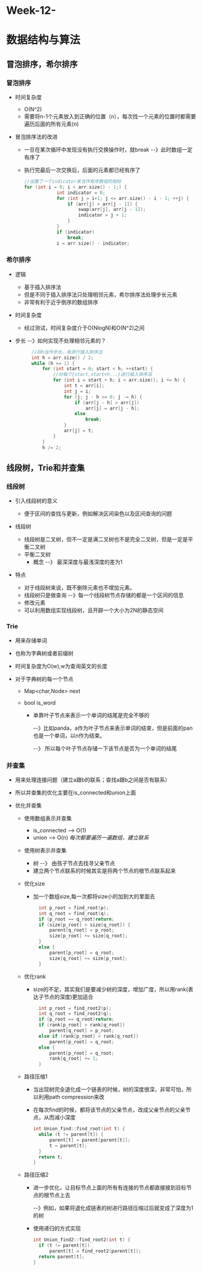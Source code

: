 # Week-12-

# 数据结构与算法

## 冒泡排序，希尔排序

### 冒泡排序

* 时间复杂度

  * O(N^2)
  * 需要将n-1个元素放入到正确的位置（n），每次找一个元素的位置时都需要遍历后面的所有元素(n)

* 冒泡排序法的改进

  * 一旦在某次循环中发现没有执行交换操作时，就break --》此时数组一定有序了

  * 执行完最后一次交换后，后面的元素都已经有序了

    ```c++
    //设置了一个indicator来当作有序数组的指标
    for (int i = 0; i < arr.size() - 1;) {
    			int indicator = 0;
    			for (int j = i+1; j <= arr.size() - i - 1; ++j) {
    				if (arr[j] > arr[j - 1]) {
    					swap(arr[j], arr[j - 1]);
    					indicator = j + 1;
    				}
    			}
    			if (indicator)
    				break;
    			i = arr.size() - indicator;
    
    ```

    

### 希尔排序

* 逻辑

  * 基于插入排序法
  * 但是不同于插入排序法只处理相邻元素，希尔排序法处理步长元素
  * 非常有利于近乎倒序的数组排序

* 时间复杂度

  * 经过测试，时间复杂度介于O(NlogN)和O(N^2)之间

* 步长 --》如何实现不处理相邻元素的？

  ```c++
  		//将h当作步长，来进行插入排序法
  		int h = arr.size() / 2;
  		while (h >= 1) {
  			for (int start = 0; start < h; ++start) {
  				//对每个{start,start+h...}进行插入排序法
  				for (int i = start + h; i < arr.size(); i += h) {
  					int t = arr[i];
  					int j = i;
  					for (j; j - h >= 0; j -= h) {
  						if (arr[j - h] > arr[j])
  							arr[j] = arr[j - h];
  						else
  							break;
  					}
  					arr[j] = t;
  				}
  			}
  			h /= 2;
  ```

  

## 线段树，Trie和并查集

### 线段树

* 引入线段树的意义
  * 便于区间的查找与更新，例如解决区间染色以及区间查询的问题

* 线段树
  * 线段树是二叉树，但不一定是满二叉树也不是完全二叉树，但是一定是平衡二叉树
  * 平衡二叉树
    * 概念 --》 最深深度与最浅深度的差为1

* 特点
  * 对于线段树来说，既不删除元素也不增加元素。
  * 线段树只是做查询 --》每一个线段树节点存储的都是一个区间的信息
  * 修改元素
  * 可以利用数组实现线段树，且开辟一个大小为2N的静态空间

### Trie

* 用来存储单词

* 也称为字典树或者前缀树

* 时间复杂度为O(w),w为查询英文的长度

* 对于字典树的每一个节点 

  * Map<char,Node> next

  * bool is_word

    * 单靠叶子节点来表示一个单词的结尾是完全不够的

      --》比如panda，a作为叶子节点来表示单词的结束，但是前面的pan也是一个单词，以n作为结束。

      --》 所以每个叶子节点存储一下该节点是否为一个单词的结尾

### 并查集

* 用来处理连接问题（建立a跟b的联系；查找a跟b之间是否有联系）

* 所以并查集的优化主要在is_connected和union上面

* 优化并查集

  * 使用数组表示并查集

    * is_connected --> O(1)
    * union --> O(n)    *每次都要遍历一遍数组，建立联系*

  * 使用树表示并查集

    * 树 --》 由孩子节点去找寻父亲节点
    * 建立两个节点联系的时候其实是将两个节点的根节点联系起来

  * 优化size

    * 加一个数组size,每一次都将size小的加到大的里面去

      ```c++
      	int p_root = find_root(p);
      	int q_root = find_root(q);
      	if (p_root == q_root)return;
      	if (size[p_root] > size[q_root]) {
      		parent[q_root] = p_root;
      		size[p_root] += size[q_root];
      	}
      	else {
      		parent[p_root] = q_root;
      		size[q_root] += size[p_root];
      	}
      ```

      

  * 优化rank

    * size的不足，其实我们是要减少树的深度，增加广度，所以用rank(表达子节点的深度)更加适合

      ```c++
      	int p_root = find_root2(p);
      	int q_root = find_root2(q);
      	if (p_root == q_root)return;
      	if (rank[p_root] > rank[q_root]) 
      		parent[q_root] = p_root;
      	else if (rank[p_root] < rank[q_root]) 
      		parent[p_root] = q_root;
      	else {
      		parent[p_root] = q_root;
      		rank[q_root] += 1;
      	}
      ```

  * 路径压缩1

    * 当出现树完全退化成一个链表的时候，树的深度很深，非常可怕，所以利用path compression来改

    * 在每次find的时候，都将该节点的父亲节点，改成父亲节点的父亲节点，从而减小深度

      ```c++
      int Union_find::find_root(int t) {
      	while (t != parent[t]) {
      		parent[t] = parent[parent[t]];
      		t = parent[t];
      	}
      	return t;
      }
      ```

  * 路径压缩2

    * 进一步优化，让目标节点上面的所有有连接的节点都直接接到目标节点的根节点上去

      --》例如，如果将退化成链表的树进行路径压缩过后就变成了深度为1的树

    * 使用递归的方式实现

      ```c++
      int Union_find2::find_root2(int t) {
      	if (t != parent[t])
      		parent[t] = find_root2(parent[t]);
      	return parent[t];
      }
      ```

      

